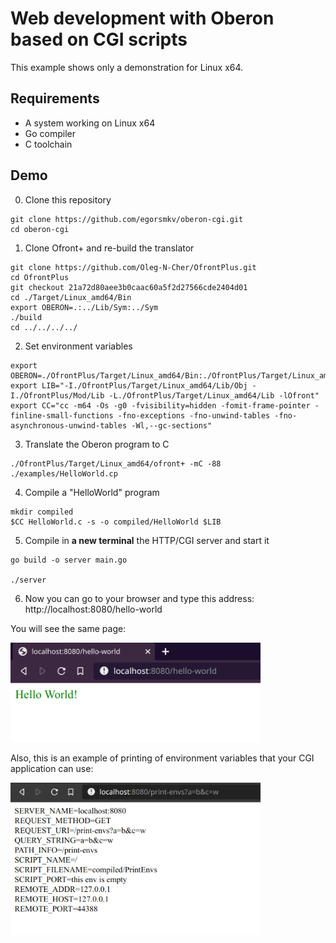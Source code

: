 # Web development with Oberon based on CGI scripts

This example shows only a demonstration for Linux x64.

## Requirements

- A system working on Linux x64
- Go compiler
- C toolchain

## Demo

0. Clone this repository

```
git clone https://github.com/egorsmkv/oberon-cgi.git
cd oberon-cgi
```

1. Clone Ofront+ and re-build the translator

```
git clone https://github.com/Oleg-N-Cher/OfrontPlus.git
cd OfrontPlus
git checkout 21a72d80aee3b0caac60a5f2d27566cde2404d01
cd ./Target/Linux_amd64/Bin
export OBERON=.:../Lib/Sym:../Sym
./build
cd ../../../../
```

2. Set environment variables

```
export OBERON=./OfrontPlus/Target/Linux_amd64/Bin:./OfrontPlus/Target/Linux_amd64/Bin/../Lib/Sym:./OfrontPlus/Target/Linux_amd64/Bin/../Sym
export LIB="-I./OfrontPlus/Target/Linux_amd64/Lib/Obj -I./OfrontPlus/Mod/Lib -L./OfrontPlus/Target/Linux_amd64/Lib -lOfront"
export CC="cc -m64 -Os -g0 -fvisibility=hidden -fomit-frame-pointer -finline-small-functions -fno-exceptions -fno-unwind-tables -fno-asynchronous-unwind-tables -Wl,--gc-sections"
```

3. Translate the Oberon program to C

```
./OfrontPlus/Target/Linux_amd64/ofront+ -mC -88 ./examples/HelloWorld.cp
```

4. Compile a "HelloWorld" program

```
mkdir compiled
$CC HelloWorld.c -s -o compiled/HelloWorld $LIB
```

5. Compile in **a new terminal** the HTTP/CGI server and start it

```
go build -o server main.go

./server
```

6. Now you can go to your browser and type this address: http://localhost:8080/hello-world

You will see the same page:

<img src="./screen.png" width="400">

Also, this is an example of printing of environment variables that your CGI application can use:

<img src="./screen-envs.png" width="400">
